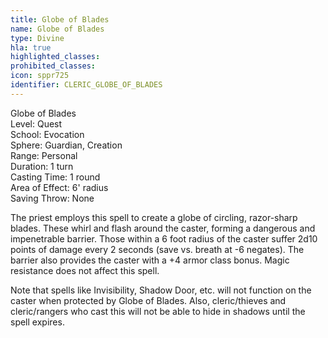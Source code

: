 ```yaml
---
title: Globe of Blades
name: Globe of Blades
type: Divine
hla: true
highlighted_classes: 
prohibited_classes: 
icon: sppr725
identifier: CLERIC_GLOBE_OF_BLADES
---
```

Globe of Blades  
Level: Quest  
School: Evocation  
Sphere: Guardian, Creation  
Range: Personal  
Duration: 1 turn  
Casting Time: 1 round  
Area of Effect: 6' radius  
Saving Throw: None  
  
The priest employs this spell to create a globe of circling, razor-sharp blades. These whirl and flash around the caster, forming a dangerous and impenetrable barrier. Those within a 6 foot radius of the caster suffer 2d10 points of damage every 2 seconds (save vs. breath at -6 negates). The barrier also provides the caster with a +4 armor class bonus. Magic resistance does not affect this spell.  
  
Note that spells like Invisibility, Shadow Door, etc. will not function on the caster when protected by Globe of Blades. Also, cleric/thieves and cleric/rangers who cast this will not be able to hide in shadows until the spell expires.  
